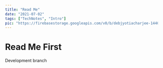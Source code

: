 ```yaml
---
title: "Read Me"
date: "2021-07-02"
tags: ["TechNotes", "Intro"]
pic: "https://firebasestorage.googleapis.com/v0/b/debjyotiacharjee-14406.appspot.com/o/TechNotes.png?alt=media"
---
```


# Read Me First

Development branch